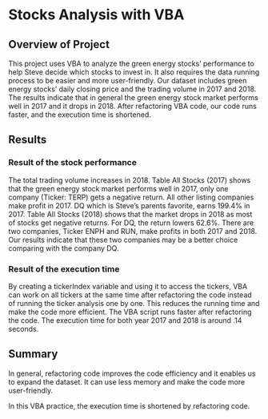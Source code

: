 # Stocks Analysis with VBA
## Overview of Project

This project uses VBA to analyze the green energy stocks’ performance to help Steve decide which stocks to invest in. It also requires the data running process to be easier and more user-friendly. Our dataset includes green energy stocks’ daily closing price and the trading volume in 2017 and 2018. The results indicate that in general the green energy stock market performs well in 2017 and it drops in 2018. After refactoring VBA code, our code runs faster, and the execution time is shortened.

## Results

### Result of the stock performance

The total trading volume increases in 2018. Table All Stocks (2017) shows that the green energy stock market performs well in 2017, only one company (Ticker: TERP) gets a negative return. All other listing companies make profit in 2017. DQ which is Steve’s parents favorite, earns 199.4% in 2017. 
Table All Stocks (2018) shows that the market drops in 2018 as most of stocks get negative returns. For DQ, the return lowers 62.6%. 
There are two companies, Ticker ENPH and RUN, make profits in both 2017 and 2018. Our results indicate that these two companies may be a better choice comparing with the company DQ.

### Result of the execution time

By creating a tickerIndex variable and using it to access the tickers, VBA can work on all tickers at the same time after refactoring the code instead of running the ticker analysis one by one. This reduces the running time and make the code more efficient.
The VBA script runs faster after refactoring the code. The execution time for both year 2017 and 2018 is around .14 seconds.

## Summary
In general, refactoring code improves the code efficiency and it enables us to expand the dataset. It can use less memory and make the code more user-friendly.

In this VBA practice, the execution time is shortened by refactoring code.
